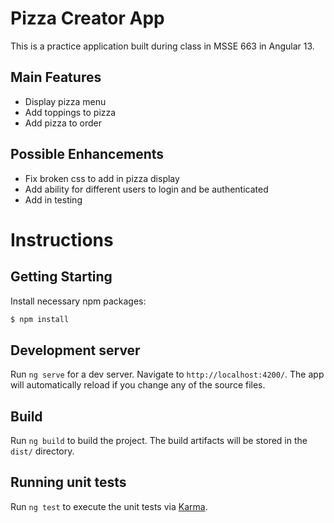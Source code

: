 # Pizza Creator App

This is a practice application built during class in MSSE 663 in Angular 13.

## Main Features

- Display pizza menu
- Add toppings to pizza
- Add pizza to order

## Possible Enhancements

- Fix broken css to add in pizza display
- Add ability for different users to login and be authenticated
- Add in testing

# Instructions

## Getting Starting

Install necessary npm packages:

```bash
$ npm install
```

## Development server

Run `ng serve` for a dev server. Navigate to `http://localhost:4200/`. The app will automatically reload if you change any of the source files.

## Build

Run `ng build` to build the project. The build artifacts will be stored in the `dist/` directory.

## Running unit tests

Run `ng test` to execute the unit tests via [Karma](https://karma-runner.github.io).
